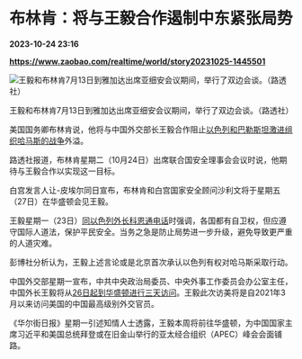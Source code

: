 # 布林肯：将与王毅合作遏制中东紧张局势

**2023-10-24 23:16**

**https://www.zaobao.com/realtime/world/story20231025-1445501**

![王毅和布林肯7月13日到雅加达出席亚细安会议期间，举行了双边会谈。（路透社）](https://static.zaobao.com/s3fs-public/styles/article_large_full/public/articles/2023/10/25/2023-08-02T165559Z492464488RC2A22AGGA81RTRMADP3USA-CHINA-HACKING.JPG?itok=3pLfnIwf "王毅和布林肯7月13日到雅加达出席亚细安会议期间，举行了双边会谈。（路透社）")

王毅和布林肯7月13日到雅加达出席亚细安会议期间，举行了双边会谈。（路透社）

美国国务卿布林肯说，他将与中国外交部长王毅合作阻止[以色列和巴勒斯坦激进组织哈马斯的战争](https://www.zaobao.com/keywords/yi-ha-chong-tu)外溢。

路透社报道，布林肯星期二（10月24日）出席联合国安全理事会会议时说，他期待与王毅合作以实现这一目标。

白宫发言人让-皮埃尔同日宣布，布林肯和白宫国家安全顾问沙利文将于星期五（27日）在华盛顿会见王毅。

王毅星期一（23日）[同以色列外长科恩通电话](https://www.zaobao.com/realtime/china/story20231024-1445244)时强调，各国都有自卫权，但应遵守国际人道法，保护平民安全。当务之急是防止局势进一步升级，避免导致更严重的人道灾难。

彭博社分析认为，王毅上述言论或是北京首次承认以色列有权对哈马斯采取行动。

中国外交部星期一宣布，中共中央政治局委员、中央外事工作委员会办公室主任，中国外长王毅将从[26日起到华盛顿进行三天访问](https://www.zaobao.com/news/china/story20231024-1445471)。王毅此次访美将是自2021年3月以来访问美国的中国最高级别外交官员。

《华尔街日报》星期一引述知情人士透露，王毅本周将前往华盛顿，为中国国家主席习近平和美国总统拜登或在旧金山举行的亚太经合组织（APEC）峰会会面铺路。